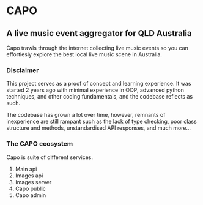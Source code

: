 # CAPO
## A live music event aggregator for QLD Australia
Capo trawls through the internet collecting live music events so you can effortlesly explore the best local live music scene in Australia.

### Disclaimer
This project serves as a proof of concept and learning experience. It was started 2 years ago with minimal experience in OOP, advanced python techniques, and other coding fundamentals, and the codebase reflects as such.

The codebase has grown a lot over time, however, remnants of inexperience are still rampant such as the lack of type checking, poor class structure and methods, unstandardised API responses, and much more...

### The CAPO ecosystem
Capo is suite of different services.

1. Main api
2. Images api
3. Images server
4. Capo public
5. Capo admin
